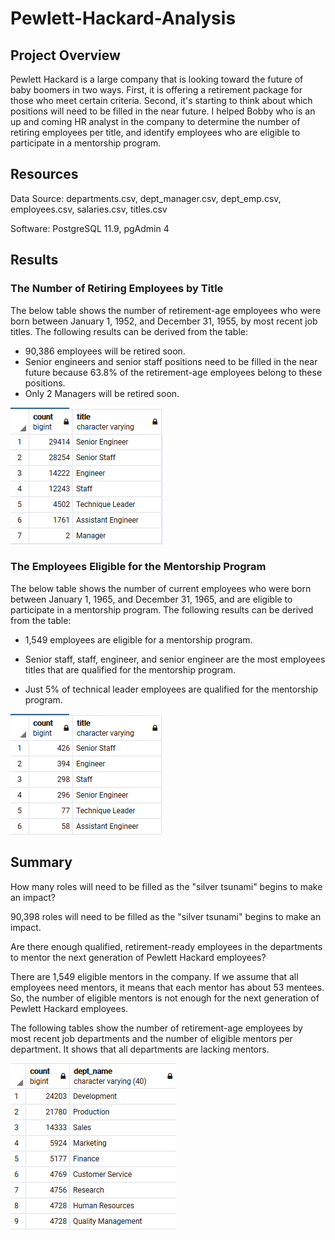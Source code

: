 # Pewlett-Hackard-Analysis

## Project Overview

Pewlett Hackard is a large company that is looking toward the future of baby boomers in two ways. First, it is offering a retirement package for those who meet certain criteria. Second, it's starting to think about which positions will need to be filled in the near future. I helped Bobby who is an up and coming HR analyst in the company to determine the number of retiring employees per title, and identify employees who are eligible to participate in a mentorship program.

## Resources

Data Source: departments.csv, dept_manager.csv, dept_emp.csv, employees.csv, salaries.csv, titles.csv

Software: PostgreSQL 11.9, pgAdmin 4

## Results

### The Number of Retiring Employees by Title

 The below table shows the number of retirement-age employees who were born between January 1, 1952, and December 31, 1955, by most recent job titles. The following results can be derived from the table:

 - 90,386 employees will be retired soon.
 - Senior engineers and senior staff positions need to be filled in the near future because 63.8% of the retirement-age employees belong to these positions.
 - Only 2 Managers will be retired soon.
 
![](https://github.com/Nazanin-hub/Pewlett-Hackard-Analysis/blob/main/Analysis%20Projects%20Folder/Pewlett-Hackard-Analysis%20Folder/retiring_titles.png)

### The Employees Eligible for the Mentorship Program

The below table shows the number of current employees who were born between January 1, 1965, and December 31, 1965, and are eligible to participate in a mentorship program. The following results can be derived from the table:
 
 - 1,549 employees are eligible for a mentorship program.
 
 - Senior staff, staff, engineer, and senior engineer are the most employees titles that are qualified for the mentorship program. 
 
 - Just 5% of technical leader employees are qualified for the mentorship program.

![](https://github.com/Nazanin-hub/Pewlett-Hackard-Analysis/blob/main/Analysis%20Projects%20Folder/Pewlett-Hackard-Analysis%20Folder/mentorship_eligibilty.png)

## Summary

How many roles will need to be filled as the "silver tsunami" begins to make an impact?

90,398 roles will need to be filled as the "silver tsunami" begins to make an impact.

Are there enough qualified, retirement-ready employees in the departments to mentor the next generation of Pewlett Hackard employees?

There are 1,549 eligible mentors in the company. If we assume that all employees need mentors, it means that each mentor has about 53 mentees. So, the number of eligible mentors is not enough for the next generation of Pewlett Hackard employees.

The following tables show the number of retirement-age employees by most recent job departments and the number of eligible mentors per department. It shows that all departments are lacking mentors.

![](https://github.com/Nazanin-hub/Pewlett-Hackard-Analysis/blob/main/Analysis%20Projects%20Folder/Pewlett-Hackard-Analysis%20Folder/retiring_department.png)
